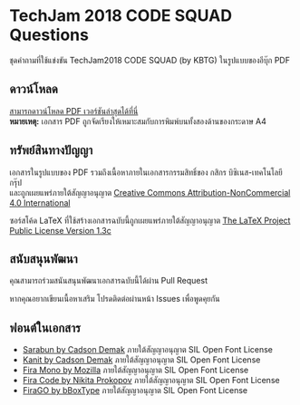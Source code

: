 # TechJam 2018 CODE SQUAD Questions

ชุดคำถามที่ใช้แข่งขัน TechJam2018 CODE SQUAD (by KBTG) ในรูปแบบของอีบุ๊ก PDF


## ดาวน์โหลด

[สามารถดาวน์โหลด PDF เวอร์ชันล่าสุดได้ที่นี่](https://github.com/abhabongse/techjam2018-codesquad-questions/releases)  
**หมายเหตุ:** เอกสาร PDF ถูกจัดเรียงให้เหมาะสมกับการพิมพ์บนทั้งสองด้านของกระดาษ A4


## ทรัพย์สินทางปัญญา

เอกสารในรูปแบบของ PDF รวมถึงเนื้อหาภายในเอกสารกรรมสิทธิ์ของ กสิกร บิซิเนส-เทคโนโลยี กรุ๊ป  
และถูกเผยแพร่ภายใต้สัญญาอนุญาต [Creative Commons Attribution-NonCommercial 4.0 International](https://creativecommons.org/licenses/by-nc/4.0/)

ซอร์สโค้ด LaTeX ที่ใช้สร้างเอกสารฉบับนี้ถูกเผยแพร่ภายใต้สัญญาอนุญาต [The LaTeX Project Public License Version 1.3c](LICENSE)


## สนับสนุนพัฒนา

คุณสามารถร่วมสนันสนุนพัฒนาเอกสารฉบับนี้ได้ผ่าน Pull Request

หากคุณอยากเขียนเนื้อหาเสริม โปรดติดต่อผ่านหน้า Issues เพื่อพูดคุยกัน


## ฟอนต์ในเอกสาร

- [Sarabun by Cadson Demak](https://github.com/cadsondemak/Sarabun) ภายใต้สัญญาอนุญาต SIL Open Font License
- [Kanit by Cadson Demak](https://github.com/cadsondemak/Kanit) ภายใต้สัญญาอนุญาต SIL Open Font License
- [Fira Mono by Mozilla](https://github.com/mozilla/Fira) ภายใต้สัญญาอนุญาต SIL Open Font License
- [Fira Code by Nikita Prokopov](https://github.com/tonsky/FiraCode) ภายใต้สัญญาอนุญาต SIL Open Font License
- [FiraGO by bBoxType](https://github.com/bBoxType/FiraGO) ภายใต้สัญญาอนุญาต SIL Open Font License
